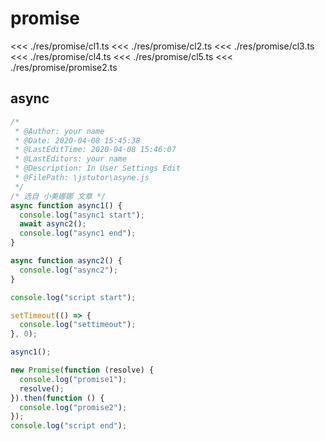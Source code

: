# promise

<<< ./res/promise/cl1.ts
<<< ./res/promise/cl2.ts
<<< ./res/promise/cl3.ts
<<< ./res/promise/cl4.ts
<<< ./res/promise/cl5.ts
<<< ./res/promise/promise2.ts

## async

```js
/*
 * @Author: your name
 * @Date: 2020-04-08 15:45:38
 * @LastEditTime: 2020-04-08 15:46:07
 * @LastEditors: your name
 * @Description: In User Settings Edit
 * @FilePath: \jstutor\asyne.js
 */
/* 选自 小美娜娜 文章 */
async function async1() {
  console.log("async1 start");
  await async2();
  console.log("async1 end");
}

async function async2() {
  console.log("async2");
}

console.log("script start");

setTimeout(() => {
  console.log("settimeout");
}, 0);

async1();

new Promise(function (resolve) {
  console.log("promise1");
  resolve();
}).then(function () {
  console.log("promise2");
});
console.log("script end");
```
